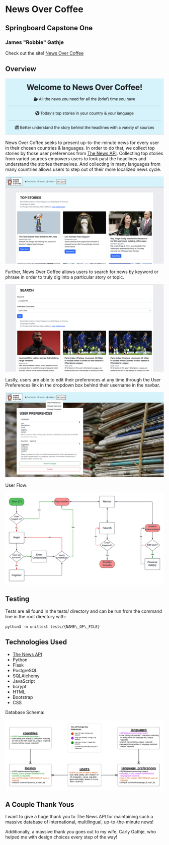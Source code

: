 # News Over Coffee

## Springboard Capstone One

### James "Robbie" Gathje

Check out the site! [News Over Coffee](https://news-over-coffee.herokuapp.com/)

## Overview

![Site Welcome](docs/site_welcome.png)

News Over Coffee seeks to present up-to-the-minute news for every user in their chosen countries & languages. In order to do that, we collect top stories by those user preferences from [The News API](https://www.thenewsapi.com/). Collecting top stories from varied sources empowers users to look past the headlines and understand the stories themselves. And collecting in many languages from many countries allows users to step out of their more localized news cycle.

![Top Stories Page](docs/top_stories.png)

Further, News Over Coffee allows users to search for news by keyword or phrase in order to truly dig into a particular story or topic.

![Search Page](docs/search.png)

Lastly, users are able to edit their preferences at any time through the User Preferences link in the dropdown box behind their username in the navbar.

![Edit User Preferences Page](docs/edit.png)

User Flow:

![User Flow Diagram](docs/user_flow_diagram.png)

## Testing

Tests are all found in the tests/ directory and can be run from the command line in the root directory with:

`python3 -m unittest tests/{NAME\_OF\_FILE}`

## Technologies Used

* [The News API](https://www.thenewsapi.com/)
* Python
* Flask
* PostgreSQL
* SQLAlchemy
* JavaScript
* bcrypt
* HTML
* Bootstrap
* CSS

Database Schema:

![Database Schema Diagram](docs/database_schema.png)

## A Couple Thank Yous

I want to give a huge thank you to The News API for maintaining such a massive database of international, multilingual, up-to-the-minute news!

Additionally, a massive thank you goes out to my wife, Carly Gathje, who helped me with design choices every step of the way!
